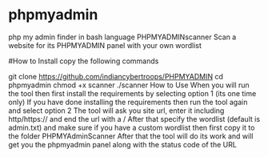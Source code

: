 # phpmyadmin
php my admin finder in bash language 
PHPMYADMINscanner
Scan a website for its PHPMYADMIN panel with your own wordlist

#How to Install
copy the following commands

git clone https://github.com/indiancybertroops/PHPMYADMIN
cd phpmyadmin
chmod +x scanner
./scanner
How to Use
When you will run the tool then first install the requirements by selecting option 1 (its one time only) If you have done installing the requirements then run the tool again and select option 2 The tool will ask you site url, enter it including http/https:// and end the url with a / After that specify the wordlist (default is admin.txt) and make sure if you have a custom wordlist then first copy it to the folder PHPMYAdminScanner After that the tool will do its work and will get you the phpmyadmin panel along with the status code of the URL
